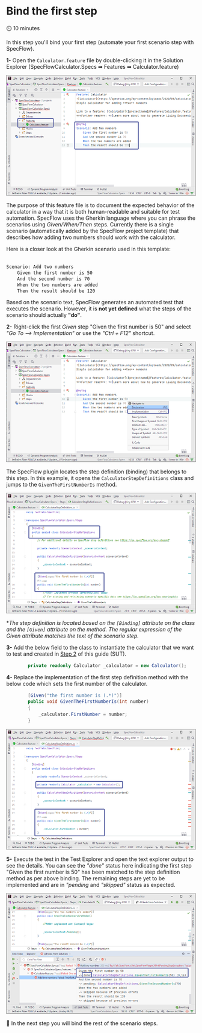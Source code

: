 Bind the first step
===============

⏲️ 10 minutes

In this step you'll bind your first step (automate your first scenario step with SpecFlow).

**1-** Open the `Calculator.feature` file by double-clicking it in the Solution Explorer (SpecFlowCalculator.Specs ➡ Features ➡ Calculator.feature)

![feature file](../_static/riderimages/featurefile.png)

The purpose of this feature file is to document the expected behavior of the calculator in a way that it is both human-readable and suitable for test automation. SpecFlow uses the Gherkin language where you can phrase the scenarios using _Given/When/Then_ steps. Currently there is a single scenario (automatically added by the SpecFlow project template) that describes how adding two numbers should work with the calculator.

Here is a closer look at the Gherkin scenario used in this template:

``` gherkin

Scenario: Add two numbers
    Given the first number is 50
    And the second number is 70
    When the two numbers are added
    Then the result should be 120

```

Based on the scenario text, SpecFlow generates an automated test that executes the scenario. However, it is **not yet defined** what the steps of the scenario should actually **"do"**.

**2-** Right-click the first _Given_ step "Given the first number is 50" and select *"Go To --> Implementation"* or use the *"Ctrl + F12"* shortcut.

![navigation](../_static/riderimages/navigate.png)

The SpecFlow plugin locates the step definition (binding) that belongs to this step. In this example, it opens the `CalculatorStepDefinitions` class and jumps to the `GivenTheFirstNumberIs` method.

![step definitions](../_static/riderimages/stepdef.png)

**The step definition is located based on the  `[Binding]` attribute on the class and the `[Given]` attribute on the method. The regular expression of the _Given_ attribute matches the text of the scenario step.*

**3-** Add the below field to the class to instantiate the calculator that we want to test and created in [Step 2](../gettingstartedrider/Step2r.md) of this guide (SUT).

``` c#
        private readonly Calculator _calculator = new Calculator();
```

**4-** Replace the implementation of the first step definition method with the below code which sets the first number of the calculator.

``` c#
        [Given("the first number is (.*)")]
        public void GivenTheFirstNumberIs(int number)
        {
            _calculator.FirstNumber = number;
        }
```

![first binding](../_static/riderimages/bindingone.png)

**5-** Execute the test in the Test Explorer and open the text explorer output to see the details. You can see the *"done"* status here indicating the first step "Given the first number is 50" has been matched to the step definition method as per above binding. The remaining steps are yet to be implemented and are in *"pending* and *"skipped"* status as expected.

![Test done](../_static/riderimages/donestatus.png)

📄 In the next step you will bind the rest of the scenario steps.
